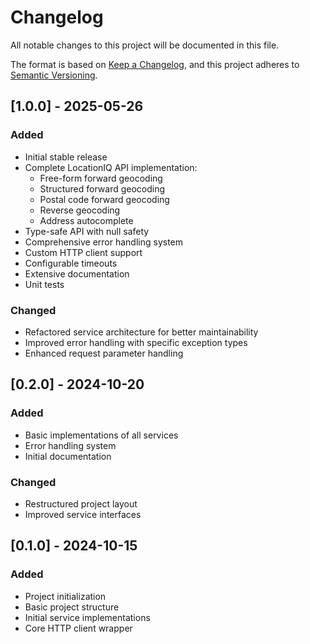 # Changelog

All notable changes to this project will be documented in this file.

The format is based on [Keep a Changelog](https://keepachangelog.com/en/1.0.0/),
and this project adheres to [Semantic Versioning](https://semver.org/spec/v2.0.0.html).

## [1.0.0] - 2025-05-26

### Added
- Initial stable release
- Complete LocationIQ API implementation:
  - Free-form forward geocoding
  - Structured forward geocoding
  - Postal code forward geocoding
  - Reverse geocoding
  - Address autocomplete
- Type-safe API with null safety
- Comprehensive error handling system
- Custom HTTP client support
- Configurable timeouts
- Extensive documentation
- Unit tests

### Changed
- Refactored service architecture for better maintainability
- Improved error handling with specific exception types
- Enhanced request parameter handling

## [0.2.0] - 2024-10-20

### Added
- Basic implementations of all services
- Error handling system
- Initial documentation

### Changed
- Restructured project layout
- Improved service interfaces

## [0.1.0] - 2024-10-15

### Added
- Project initialization
- Basic project structure
- Initial service implementations
- Core HTTP client wrapper